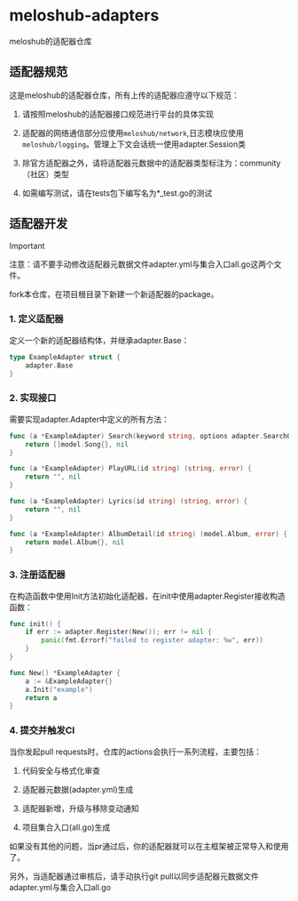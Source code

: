 # meloshub-adapters

meloshub的适配器仓库

## 适配器规范

这是meloshub的适配器仓库，所有上传的适配器应遵守以下规范：

1. 请按照meloshub的适配器接口规范进行平台的具体实现

2. 适配器的网络通信部分应使用`meloshub/network`,日志模块应使用`meloshub/logging`。管理上下文会话统一使用adapter.Session类

3. 除官方适配器之外，请将适配器元数据中的适配器类型标注为：community（社区）类型

4. 如需编写测试，请在tests包下编写名为*_test.go的测试

## 适配器开发

> [!IMPORTANT]
> 注意：请不要手动修改适配器元数据文件adapter.yml与集合入口all.go这两个文件。

fork本仓库，在项目根目录下新建一个新适配器的package。

### 1. 定义适配器

定义一个新的适配器结构体，并继承adapter.Base：

```go
type ExampleAdapter struct {
	adapter.Base
}
```

### 2. 实现接口

需要实现adapter.Adapter中定义的所有方法：

```go
func (a *ExampleAdapter) Search(keyword string, options adapter.SearchOptions) ([]model.Song, error) {
	return []model.Song{}, nil
}

func (a *ExampleAdapter) PlayURL(id string) (string, error) {
	return "", nil
}

func (a *ExampleAdapter) Lyrics(id string) (string, error) {
	return "", nil
}

func (a *ExampleAdapter) AlbumDetail(id string) (model.Album, error) {
	return model.Album{}, nil
}
```

### 3. 注册适配器

在构造函数中使用Init方法初始化适配器，在init中使用adapter.Register接收构造函数：

```go
func init() {
	if err := adapter.Register(New()); err != nil {
		panic(fmt.Errorf("failed to register adapter: %w", err))
	}
}

func New() *ExampleAdapter {
	a := &ExampleAdapter{}
	a.Init("example")
	return a
}
```

### 4. 提交并触发CI

当你发起pull requests时，仓库的actions会执行一系列流程，主要包括：

1. 代码安全与格式化审查 

2. 适配器元数据(adapter.yml)生成 

3. 适配器新增，升级与移除变动通知

4. 项目集合入口(all.go)生成

如果没有其他的问题，当pr通过后，你的适配器就可以在主框架被正常导入和使用了。

另外，当适配器通过审核后，请手动执行git pull以同步适配器元数据文件adapter.yml与集合入口all.go